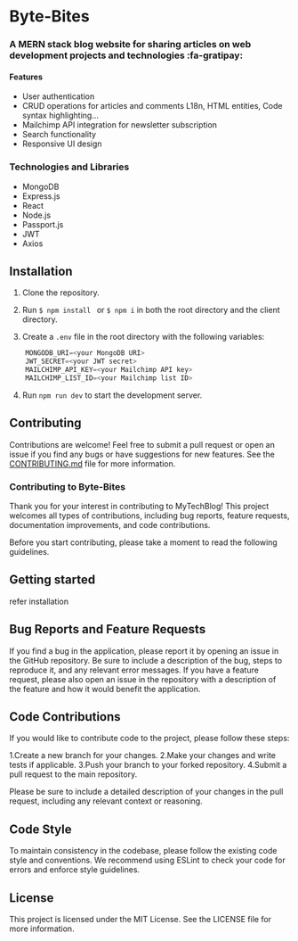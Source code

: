 # Byte-Bites

### A MERN stack blog website for sharing articles on web development projects and technologies :fa-gratipay:

#### Features

- User authentication
- CRUD operations for articles and comments L18n, HTML entities, Code syntax highlighting...
- Mailchimp API integration for newsletter subscription
- Search functionality
- Responsive UI design

### Technologies and Libraries

- MongoDB
- Express.js
- React
- Node.js
- Passport.js
- JWT
- Axios

## Installation
1. Clone the repository.
2. Run `$ npm install ` or `$ npm i` in both the root directory and the client directory.

3. Create a `.env` file in the root directory with the following variables:
```javascript
    MONGODB_URI=<your MongoDB URI>
    JWT_SECRET=<your JWT secret>
    MAILCHIMP_API_KEY=<your Mailchimp API key>
    MAILCHIMP_LIST_ID=<your Mailchimp list ID>
```

4. Run `npm run dev`  to start the development server.

## Contributing

Contributions are welcome! Feel free to submit a pull request or open an issue if you find any bugs or have suggestions for new features. See the [CONTRIBUTING.md](https://github.com/JoelJaison394/Byte-Bites/blob/main/CONTRIBUTING.md "CONTRIBUTING.md") file for more information.
   ### Contributing to Byte-Bites
   
Thank you for your interest in contributing to MyTechBlog! This project welcomes all types of contributions, including bug reports, feature requests,                  documentation    improvements, and code contributions.

Before you start contributing, please take a moment to read the following guidelines.
        
 ## Getting started
refer installation

## Bug Reports and Feature Requests
   If you find a bug in the application, please report it by opening an issue in the GitHub repository. Be sure to include a description of the bug, steps to reproduce it, and any relevant error messages.
   If you have a feature request, please also open an issue in the repository with a description of the feature and how it would benefit the application.
## Code Contributions
If you would like to contribute code to the project, please follow these steps:

1.Create a new branch for your changes.
2.Make your changes and write tests if applicable.
3.Push your branch to your forked repository.
4.Submit a pull request to the main repository.

Please be sure to include a detailed description of your changes in the pull request, including any relevant context or reasoning.

## Code Style
To maintain consistency in the codebase, please follow the existing code style and conventions. We recommend using ESLint to check your code for errors and enforce style guidelines.

## License
This project is licensed under the MIT License. See the LICENSE  file for more information.

